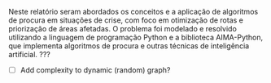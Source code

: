 Neste relatório seram abordados os conceitos e a aplicação de algoritmos de procura em situações de crise, com foco em otimização de rotas e priorização de áreas afetadas. O problema foi modelado e resolvido utilizando a linguagem de programação Python e a biblioteca AIMA-Python, que implementa algoritmos de procura e outras técnicas de inteligência artificial.
???

- [ ] Add complexity to dynamic (random) graph?